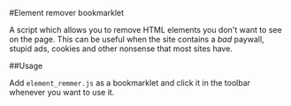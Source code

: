 #Element remover bookmarklet

A script which allows you to remove HTML elements you don't want to see on the page. This can be useful when the site contains a *bad* paywall, stupid ads, cookies and other nonsense that most sites have.

##Usage

Add `element_remmer.js` as a bookmarklet and click it in the toolbar whenever you want to use it.